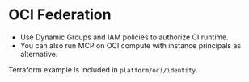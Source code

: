 
# OCI Federation

- Use Dynamic Groups and IAM policies to authorize CI runtime.
- You can also run MCP on OCI compute with instance principals as alternative.

Terraform example is included in `platform/oci/identity`.
